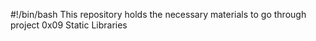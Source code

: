 #!/bin/bash
This repository holds the necessary materials to go through project 0x09 Static Libraries
